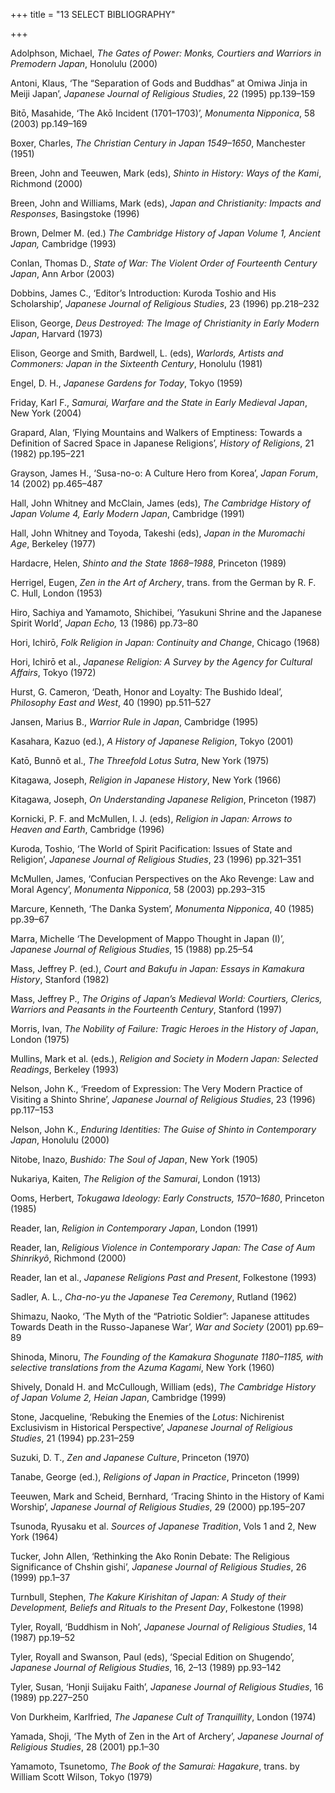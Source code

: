 +++
title = "13 SELECT BIBLIOGRAPHY"

+++

Adolphson, Michael, *The Gates of Power: Monks, Courtiers and Warriors in Premodern Japan*, Honolulu \(2000\)

Antoni, Klaus, ‘The “Separation of Gods and Buddhas” at Omiwa Jinja in Meiji Japan’, *Japanese Journal of Religious Studies*, 22 \(1995\) pp.139–159

Bitō, Masahide, ‘The Akō Incident \(1701–1703\)’, *Monumenta Nipponica*, 58 \(2003\) pp.149–169

Boxer, Charles, *The Christian Century in Japan 1549–1650*, Manchester \(1951\)

Breen, John and Teeuwen, Mark \(eds\), *Shinto in History: Ways of the Kami*, Richmond \(2000\)

Breen, John and Williams, Mark \(eds\), *Japan and Christianity: Impacts and Responses*, Basingstoke \(1996\)

Brown, Delmer M. \(ed.\) *The Cambridge History of Japan Volume 1, Ancient Japan,* Cambridge \(1993\)

Conlan, Thomas D., *State of War: The Violent Order of Fourteenth Century Japan*, Ann Arbor \(2003\)

Dobbins, James C., ‘Editor’s Introduction: Kuroda Toshio and His Scholarship’, *Japanese Journal of Religious Studies*, 23 \(1996\) pp.218–232

Elison, George, *Deus Destroyed: The Image of Christianity in Early Modern Japan*, Harvard \(1973\)

Elison, George and Smith, Bardwell, L. \(eds\), *Warlords, Artists and Commoners: Japan in the Sixteenth Century*, Honolulu \(1981\)

Engel, D. H., *Japanese Gardens for Today*, Tokyo \(1959\)

Friday, Karl F., *Samurai, Warfare and the State in Early Medieval Japan*, New York \(2004\)

Grapard, Alan, ‘Flying Mountains and Walkers of Emptiness: Towards a Definition of Sacred Space in Japanese Religions’, *History of Religions*, 21 \(1982\) pp.195–221

Grayson, James H., ‘Susa-no-o: A Culture Hero from Korea’, *Japan Forum*, 14 \(2002\) pp.465–487

Hall, John Whitney and McClain, James \(eds\), *The Cambridge History of Japan Volume 4, Early Modern Japan*, Cambridge \(1991\)

Hall, John Whitney and Toyoda, Takeshi \(eds\), *Japan in the Muromachi Age*, Berkeley \(1977\)

Hardacre, Helen, *Shinto and the State 1868–1988*, Princeton \(1989\)

Herrigel, Eugen, *Zen in the Art of Archery*, trans. from the German by R. F. C. Hull, London \(1953\)

Hiro, Sachiya and Yamamoto, Shichibei, ‘Yasukuni Shrine and the Japanese Spirit World’, *Japan Echo,* 13 \(1986\) pp.73–80

Hori, Ichirō, *Folk Religion in Japan: Continuity and Change*, Chicago \(1968\)

Hori, Ichirō et al., *Japanese Religion: A Survey by the Agency for Cultural Affairs*, Tokyo \(1972\)

Hurst, G. Cameron, ‘Death, Honor and Loyalty: The Bushido Ideal’, *Philosophy East and West*, 40 \(1990\) pp.511–527

Jansen, Marius B., *Warrior Rule in Japan*, Cambridge \(1995\)

Kasahara, Kazuo \(ed.\), *A History of Japanese Religion*, Tokyo \(2001\)

Katō, Bunnõ et al., *The Threefold Lotus Sutra*, New York \(1975\)

Kitagawa, Joseph, *Religion in Japanese History*, New York \(1966\)

Kitagawa, Joseph, *On Understanding Japanese Religion*, Princeton \(1987\)

Kornicki, P. F. and McMullen, I. J. \(eds\), *Religion in Japan: Arrows to Heaven and Earth*, Cambridge \(1996\)

Kuroda, Toshio, ‘The World of Spirit Pacification: Issues of State and Religion’, *Japanese Journal of Religious Studies*, 23 \(1996\) pp.321–351

McMullen, James, ‘Confucian Perspectives on the Ako Revenge: Law and Moral Agency’, *Monumenta Nipponica*, 58 \(2003\) pp.293–315

Marcure, Kenneth, ‘The Danka System’, *Monumenta Nipponica*, 40 \(1985\) pp.39–67

Marra, Michelle ‘The Development of Mappo Thought in Japan \(I\)’, *Japanese Journal of Religious Studies*, 15 \(1988\) pp.25–54

Mass, Jeffrey P. \(ed.\), *Court and Bakufu in Japan: Essays in Kamakura History*, Stanford \(1982\)

Mass, Jeffrey P., *The Origins of Japan’s Medieval World: Courtiers, Clerics, Warriors and Peasants in the Fourteenth Century*, Stanford \(1997\)

Morris, Ivan, *The Nobility of Failure: Tragic Heroes in the History of Japan*, London \(1975\)

Mullins, Mark et al. \(eds.\), *Religion and Society in Modern Japan: Selected Readings*, Berkeley \(1993\)

Nelson, John K., ‘Freedom of Expression: The Very Modern Practice of Visiting a Shinto Shrine’, *Japanese Journal of Religious Studies*, 23 \(1996\) pp.117–153

Nelson, John K., *Enduring Identities: The Guise of Shinto in Contemporary Japan*, Honolulu \(2000\)

Nitobe, Inazo, *Bushido: The Soul of Japan*, New York \(1905\)

Nukariya, Kaiten, *The Religion of the Samurai*, London \(1913\)

Ooms, Herbert, *Tokugawa Ideology: Early Constructs, 1570–1680*, Princeton \(1985\)

Reader, Ian, *Religion in Contemporary Japan*, London \(1991\)

Reader, Ian, *Religious Violence in Contemporary Japan: The Case of Aum Shinrikyõ*, Richmond \(2000\)

Reader, Ian et al., *Japanese Religions Past and Present*, Folkestone \(1993\)

Sadler, A. L., *Cha-no-yu the Japanese Tea Ceremony*, Rutland \(1962\)

Shimazu, Naoko, ‘The Myth of the “Patriotic Soldier”: Japanese attitudes Towards Death in the Russo-Japanese War’, *War and Society* \(2001\) pp.69–89

Shinoda, Minoru, *The Founding of the Kamakura Shogunate 1180–1185, with selective translations from the Azuma Kagami*, New York \(1960\)

Shively, Donald H. and McCullough, William \(eds\), *The Cambridge History of Japan Volume 2, Heian Japan*, Cambridge \(1999\)

Stone, Jacqueline, ‘Rebuking the Enemies of the *Lotus*: Nichirenist Exclusivism in Historical Perspective’, *Japanese Journal of Religious Studies*, 21 \(1994\) pp.231–259

Suzuki, D. T., *Zen and Japanese Culture*, Princeton \(1970\)

Tanabe, George \(ed.\), *Religions of Japan in Practice*, Princeton \(1999\)

Teeuwen, Mark and Scheid, Bernhard, ‘Tracing Shinto in the History of Kami Worship’, *Japanese Journal of Religious Studies*, 29 \(2000\) pp.195–207

Tsunoda, Ryusaku et al. *Sources of Japanese Tradition*, Vols 1 and 2, New York \(1964\)

Tucker, John Allen, ‘Rethinking the Ako Ronin Debate: The Religious Significance of Chshin gishi’, *Japanese Journal of Religious Studies*, 26 \(1999\) pp.1–37

Turnbull, Stephen, *The Kakure Kirishitan of Japan: A Study of their Development, Beliefs and Rituals to the Present Day*, Folkestone \(1998\)

Tyler, Royall, ‘Buddhism in Noh’, *Japanese Journal of Religious Studies*, 14 \(1987\) pp.19–52

Tyler, Royall and Swanson, Paul \(eds\), ‘Special Edition on Shugendo’, *Japanese Journal of Religious Studies*, 16, 2–13 \(1989\) pp.93–142

Tyler, Susan, ‘Honji Suijaku Faith’, *Japanese Journal of Religious Studies*, 16 \(1989\) pp.227–250

Von Durkheim, Karlfried, *The Japanese Cult of Tranquillity*, London \(1974\)

Yamada, Shoji, ‘The Myth of Zen in the Art of Archery’, *Japanese Journal of Religious Studies*, 28 \(2001\) pp.1–30

Yamamoto, Tsunetomo, *The Book of the Samurai: Hagakure*, trans. by William Scott Wilson, Tokyo \(1979\)


